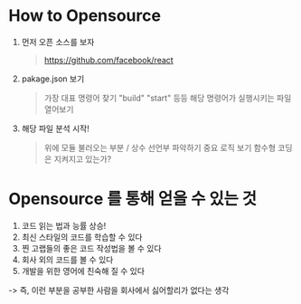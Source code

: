 # How to Opensource

1. 먼저 오픈 소스를 보자

   > https://github.com/facebook/react

2. pakage.json 보기

   > 가장 대표 명령어 찾기 "build" "start" 등등
   > 해당 명령어가 실행시키는 파일 열어보기

3. 해당 파일 분석 시작!
   > 위에 모듈 불러오는 부분 / 상수 선언부 파악하기
   > 중요 로직 보기
   > 함수형 코딩은 지켜지고 있는가?

# Opensource 를 통해 얻을 수 있는 것

1. 코드 읽는 법과 능률 상승!
2. 최신 스타일의 코드를 학습할 수 있다
3. 찐 고랩들의 좋은 코드 작성법을 볼 수 있다
4. 회사 외의 코드를 볼 수 있다
5. 개발을 위한 영어에 친숙해 질 수 있다

-> 즉, 이런 부분을 공부한 사람을 회사에서 싫어할리가 없다는 생각
